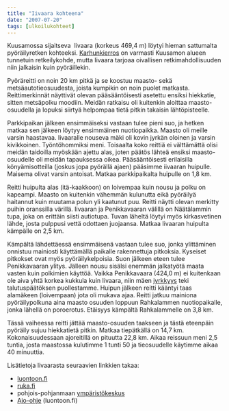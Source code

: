 ```yaml
---
title: "Iivaara kohteena"
date: "2007-07-20"
tags: [ulkoilukohteet]
---
```


Kuusamossa sijaitseva  Iivaara (korkeus 469,4 m) löytyi hieman
sattumalta pyöräilyretken kohteeksi.
[Karhunkierros](http://www.luontoon.fi/karhunkierros) on
varmasti Kuusamon alueen tunnetuin retkeilykohde, mutta Iivaara tarjoaa
oivallisen retkimahdollisuuden niin jalkaisin kuin pyöräillekin.

Pyöräreitti on noin 20 km pitkä ja se koostuu maasto- sekä
metsäautotieosuudesta, joista kumpikin on noin puolet matkasta.
Reittimerkinnät näyttivät olevan pääsääntöisesti asetettu ensiksi
hiekkatie, sitten metsäpolku moodiin. Meidän ratkaisu oli kuitenkin
aloittaa maasto-osuudella ja lopuksi siirtyä helpompaa tietä pitkin
takaisin lähtöpisteelle.

Parkkipaikan jälkeen ensimmäiseksi vastaan tulee pieni suo, ja hetken
matkaa sen jälkeen löytyy ensimmäinen nuotiopaikka. Maasto oli meille
varsin haastavaa. Iivaaralle nouseva mäki oli kovin jyrkän oloinen ja
varsin kivikkoinen. Työntöhommiksi meni. Toisaalta koko reittiä ei
välttämättä olisi meidän taidoilla myöskään ajettu alas, joten päätös
lähteä ensiksi maasto-osuudelle oli meidän tapauksessa oikea.
Pääsääntöisesti erilaisilla könyämisotteilla (joskus jopa pyörällä
ajaen) pääsimme iivaaran huipulle. Maisema olivat varsin antoisat.
Matkaa parkkipaikalta huipulle on 1,8 km.

Reitti huipulta alas (itä-kaakkoon) on loivempaa kuin nousu ja polku on
kapeampi. Maasto on kuitenkin vähemmän kulunutta eikä pyöräilyä
haitannut kuin muutama polun yli kaatunut puu. Reitti näytti olevan
merkitty puihin oranssilla värillä. Iivaaran ja Penikkavaaran välillä on
Näätälammin tupa, joka on erittäin siisti autiotupa. Tuvan läheltä
löytyi myös kirkasvetinen lähde, josta pulppusi vettä odottaen
juojaansa. Matkaa Iivaaran huipulta kämpälle on 2,5 km.

Kämpältä lähdettäessä ensimmäisenä vastaan tulee suo, jonka ylittäminen
onnistuu mainiosti käyttämällä paikalle rakennettuja pitkoksia. Kyseiset
pitkokset ovat myös pyöräilykelpoisia. Suon jälkeen eteen tulee
Penikkavaaran ylitys. Jälleen nousu sisälsi enemmän jalkatyötä maata
vasten kuin polkimien käyttöä. Vaikka Penikkavaara (424,0 m) ei
kuitenkaan ole aiva yhtä korkea kukkula kuin Iivaara, niin mäen
[jyrkkyys](http://kansalaisen.karttapaikka.fi/kartanhaku/osoitehaku.html?cx=4486621&cy=7299528&scale=40000&tool=siirra&styles=normal&lang=FI&tool=siirra&map.x=131&map.y=157) teki
talutuspäätöksen puollestamme. Huipun jälkeen reitti kääntyi taas
alamäkeen (loivempaan) jota oli mukava ajaa. Reitti jatkuu mainiona
pyöräilypolkuna aina maasto osuuden loppuun Rahkalammen nuotiopaikalle,
jonka lähellä on poroerotus. Etäisyys kämpältä Rahkalammelle on 3,8 km.

Tässä vaiheessa reitti jättää maasto-osuuden taakseen ja tästä eteenpäin
pyöräily sujuu hiekkatietä pitkin. Matkaa tiepätkällä on 14,7 km.
Kokonaisuudessaan ajoreitillä on pituutta 22,8 km. Aikaa reissuun meni
2,5 tuntia, josta maastossa kulutimme 1 tunti 50 ja tieosuudelle
käytimme aikaa 40 minuuttia.

Lisätietoja Iivaarasta seuraavien linkkien takaa:

- [luontoon.fi](http://www.luontoon.fi/iivaara)
- [ruka.fi](http://www.ruka.fi/kesa/nahtavyydet/?file=content_exec&id=189)
- pohjois-pohjanmaan
  [ympäristökeskus](http://www.ely-keskus.fi/web/ely/ely-pohjois-pohjanmaa#.Vdy6odOqqko)
- [Ajo-ohje](http://www.luontoon.fi/iivaara/kartatjakulkuyhteydet)
  (luontoon.fi)